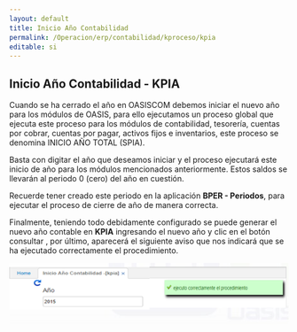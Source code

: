 ```yaml
---
layout: default
title: Inicio Año Contabilidad
permalink: /Operacion/erp/contabilidad/kproceso/kpia
editable: si
---
```


## Inicio Año Contabilidad - KPIA

Cuando se ha cerrado el año en OASISCOM debemos iniciar el nuevo año para los módulos de OASIS, para ello ejecutamos un proceso global que ejecuta este proceso para los módulos de contabilidad, tesorería, cuentas por cobrar, cuentas por pagar, activos fijos e inventarios, este proceso se denomina INICIO AÑO TOTAL (SPIA).  

Basta con digitar el año que deseamos iniciar y el proceso ejecutará este inicio de año para los módulos mencionados anteriormente. Estos saldos se llevarán al periodo 0 (cero) del año en cuestión.

Recuerde tener creado este periodo en la aplicación **BPER - Periodos**, para ejecutar el proceso de cierre de año de manera correcta.

Finalmente, teniendo todo debidamente configurado se puede generar el nuevo año contable en **KPIA** ingresando el nuevo año y clic en el botón consultar , por último, aparecerá el siguiente aviso que nos indicará que se ha ejecutado correctamente el procedimiento.

![](KPIA.png)





